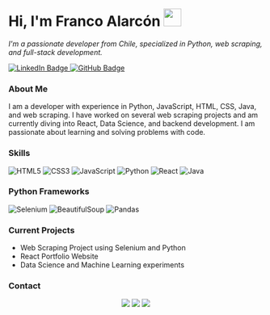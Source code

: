 <h1>Hi, I'm Franco Alarcón <img src="https://media.giphy.com/media/hvRJCLFzcasrR4ia7z/giphy.gif" width="35"></h1>

<p>
  <em>I'm a passionate developer from Chile, specialized in Python, web scraping, and full-stack development.</em>
</p>

<p>
  <a href="https://www.linkedin.com/in/franco-alarcón/" target="_blank">
    <img src="https://img.shields.io/badge/LinkedIn-Follow-blue?style=social&logo=linkedin" alt="LinkedIn Badge"/>
  </a>
  <a href="https://github.com/FrancoAlarcon" target="_blank">
    <img src="https://img.shields.io/badge/GitHub-Follow-black?style=social&logo=github" alt="GitHub Badge"/>
  </a>
</p>

<h3>About Me</h3>

<p>
  I am a developer with experience in Python, JavaScript, HTML, CSS, Java, and web scraping. I have worked on several web scraping projects and am currently diving into React, Data Science, and backend development. I am passionate about learning and solving problems with code.
</p>

<h3>Skills</h3>
<p>
  <img src="https://img.shields.io/badge/HTML5-000000?style=flat&logo=html5" alt="HTML5"/>
  <img src="https://img.shields.io/badge/CSS3-000000?style=flat&logo=css3" alt="CSS3"/>
  <img src="https://img.shields.io/badge/JavaScript-000000?style=flat&logo=javascript" alt="JavaScript"/>
  <img src="https://img.shields.io/badge/Python-000000?style=flat&logo=python" alt="Python"/>
  <img src="https://img.shields.io/badge/React-000000?style=flat&logo=react" alt="React"/>
  <img src="https://img.shields.io/badge/Java-000000?style=flat&logo=java" alt="Java"/>
</p>

<h3>Python Frameworks</h3>
<p>
  <img src="https://img.shields.io/badge/Selenium-000000?style=flat&logo=selenium" alt="Selenium"/>
  <img src="https://img.shields.io/badge/BeautifulSoup-000000?style=flat&logo=python" alt="BeautifulSoup"/>
  <img src="https://img.shields.io/badge/Pandas-000000?style=flat&logo=pandas" alt="Pandas"/>
</p>

<h3>Current Projects</h3>

<p>
  <ul>
    <li>Web Scraping Project using Selenium and Python</li>
    <li>React Portfolio Website</li>
    <li>Data Science and Machine Learning experiments</li>
  </ul>
</p>

<h3>Contact</h3>
<p align="center">
  <a href="mailto:fr.alarconb@duocuc.cl"><img src="https://img.shields.io/badge/Gmail-D14836?style=for-the-badge&logo=gmail&logoColor=white"/></a>
  <a href="https://www.linkedin.com/in/franco-alarc%C3%B3n/"><img src="https://img.shields.io/badge/LinkedIn-0077B5?style=for-the-badge&logo=linkedin&logoColor=white"/></a>
  <a href="https://github.com/FrancoABL"><img src="https://img.shields.io/badge/GitHub-100000?style=for-the-badge&logo=github&logoColor=white"/></a>
</p>
